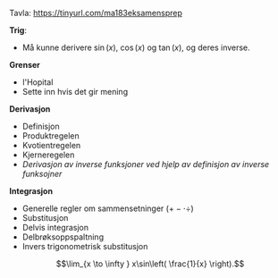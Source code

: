 Tavla: https://tinyurl.com/ma183eksamensprep



**Trig**:
- Må kunne derivere $\sin(x)$, $\cos(x)$ og $\tan(x)$, og deres inverse. 

**Grenser**
- l'Hopital
- Sette inn hvis det gir mening

**Derivasjon**

- Definisjon
- Produktregelen
- Kvotientregelen
- Kjerneregelen
- *Derivasjon av inverse funksjoner ved hjelp av definisjon av inverse funksojner*

**Integrasjon**

- Generelle regler om sammensetninger ($+ - \cdot \div$)
- Substitusjon 
- Delvis integrasjon
- Delbrøksoppspaltning
- Invers trigonometrisk substitusjon




$$\lim_{x \to \infty } x\sin\left( \frac{1}{x} \right).$$

